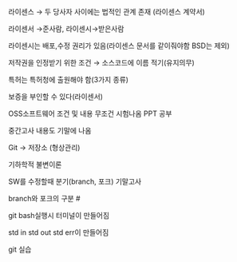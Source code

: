라이센스 → 두 당사자 사이에는 법적인 관계 존재 (라이센스 계약서)

라이센서 →준사람, 라이센시→받은사람

라이센시는 배포,수정 권리가 있음(라이센스 문서를 같이줘야함 BSD는 제외)

저작권을 인정받기 위한 조건 → 소스코드에 이름 적기(유지의무)

특허는 특허청에 출원해야 함(3가지 종류)

보증을 부인할 수 있다(라이센서) 

OSS소프트웨어 조건 및 내용 무조건 시험나옴 PPT 공부

중간고사 내용도 기말에 나옴

Git → 저장소 (형상관리)

기하학적 불변이론

SW를 수정할때 분기(branch, 포크)   기말고사

branch와 포크의 구분 #

git bash실행시 터미널이 만들어짐

std in std out std err이 만들어짐

git 실습
